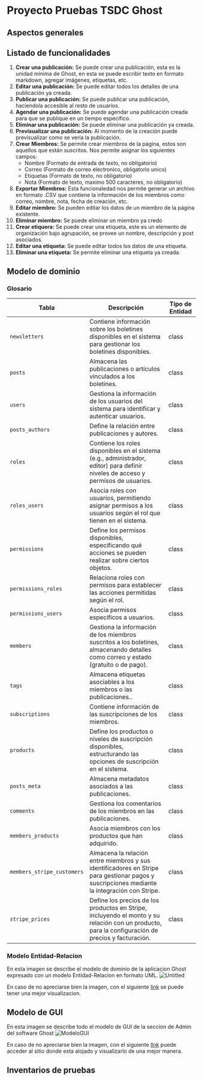 # Proyecto Pruebas TSDC Ghost

## Aspectos generales

## Listado de funcionalidades

1. **Crear una publicación:** Se puede crear una publicación, esta es la unidad mínima de Ghost, en esta se puede escribir texto en formato markdown, agregar imágenes, etiquetas, etc.
2. **Editar una publicación:** Se puede editar todos los detalles de una publicación ya creada.
3. **Publicar una publicación:** Se puede publicar una publicación, haciendola accesible al resto de usuarios.
4. **Agendar una publicación:** Se puede agendar una publicación creada para que se publique en un tiempo específico.
5. **Eliminar una publicación:** Se puede eliminar una publicación ya creada.
6. **Previsualizar una publicación:** Al momento de la creación puede previsualizar como se vería la publicación.
7. **Crear Miembros:** Se permite crear miembros de la página, estos son aquellos que están suscritos. Nos permite asignar los siguientes campos:
    - Nombre (Formato de entrada de texto, no obligatorio)
    - Correo (Formato de correo electronico, obligatorio unico)
    - Etiquetas (Formato de texto, no obligatorio)
    - Nota (Formato de texto, maximo 500 caracteres, no obligatorio)
8. **Exportar Miembros:** Esta funcionaledad nos permite generar un archivo en formato .CSV que contiene la información de los miembros como correo, nombre, nota, fecha de creación, etc.
9. **Editar miembro:** Se pueden editar los datos de un miembro de la página existente.
10. **Eliminar miembro:** Se puede eliminar un miembro ya credo
11. **Crear etiquera:** Se puede crear una etiqueta, este es un elemento de organización bajo agrupación, se provee un nombre, descripción y post asociados.
12. **Editar una etiqueta:** Se puede editar todos los datos de una etiqueta.
13. **Eliminar una etiqueta:** Se permite eliminar una etiqueta ya creada.

## Modelo de dominio
### Glosario
| Tabla                  | Descripción                                                                                                                                         | Tipo de Entidad |
|-----------------------|-----------------------------------------------------------------------------------------------------------------------------------------------------|----------------|
| `newsletters`         | Contiene información sobre los boletines disponibles en el sistema para gestionar los boletines disponibles.      | class          |
| `posts`               | Almacena las publicaciones o artículos vinculados a los boletines.               | class          |
| `users`               | Gestiona la información de los usuarios del sistema para identificar y autenticar usuarios.                 | class          |
| `posts_authors`       | Define la relación entre publicaciones y autores.            | class          |
| `roles`               | Contiene los roles disponibles en el sistema (e.g., administrador, editor) para definir niveles de acceso y permisos de usuarios.                   | class          |
| `roles_users`         | Asocia roles con usuarios, permitiendo asignar permisos a los usuarios según el rol que tienen en el sistema.                                        | class          |
| `permissions`         | Define los permisos disponibles, especificando qué acciones se pueden realizar sobre ciertos objetos.              | class          |
| `permissions_roles`   | Relaciona roles con permisos para establecer las acciones permitidas según el rol.                         | class          |
| `permissions_users`   | Asocia permisos específicos a usuarios.                    | class          |
| `members`             | Gestiona la información de los miembros suscritos a los boletines, almacenando detalles como correo y estado (gratuito o de pago).                   | class          |
| `tags`                | Almacena etiquetas asociables a los miembros o las publicaciones..                             | class          |
| `subscriptions`       | Contiene información de las suscripciones de los miembros.                    | class          |
| `products`            | Define los productos o niveles de suscripción disponibles, estructurando las opciones de suscripción en el sistema.                                  | class          |
| `posts_meta`          | Almacena metadatos asociados a las publicaciones.                        | class          |
| `comments`            | Gestiona los comentarios de los miembros en las publicaciones.| class          |
| `members_products`    | Asocia miembros con los productos que han adquirido.          | class          |
| `members_stripe_customers` | Almacena la relación entre miembros y sus identificadores en Stripe para gestionar pagos y suscripciones mediante la integración con Stripe.      | class          |
| `stripe_prices`       | Define los precios de los productos en Stripe, incluyendo el monto y su relación con un producto, para la configuración de precios y facturación.    | class          |


### Modelo Entidad-Relacion
En esta imagen se describe el modelo de dominio de la aplicacion Ghost expresado con un modelo Entidad-Relacion en formato UML.
![Untitled](https://github.com/user-attachments/assets/5a568774-87f0-46c0-95da-1e458bdc7f2f)

En caso de no apreciarse bien la imagen, con el siguiente [link](https://dbdiagram.io/d/670aea1797a66db9a3c481d9) se puede tener una mejor visualizacion.

## Modelo de GUI
En esta imagen se describe todo el modelo de GUI de la seccion de Admin del software Ghost
![ModeloGUI](https://github.com/user-attachments/assets/b4ee2b6d-1942-4130-8a46-cba66160ec5b)


En caso de no apreciarse bien la imagen, con el siguiente [llnk](https://lucid.app/lucidchart/f028b547-b400-4eeb-b9eb-30760491aef1/edit?viewport_loc=-2716%2C330%2C8592%2C4647%2C0_0&invitationId=inv_bb418780-a849-4bd3-b767-c87482ee7e28) puede acceder al sitio donde esta alojado y visualizarlo de una mejor manera.

## Inventarios de pruebas
